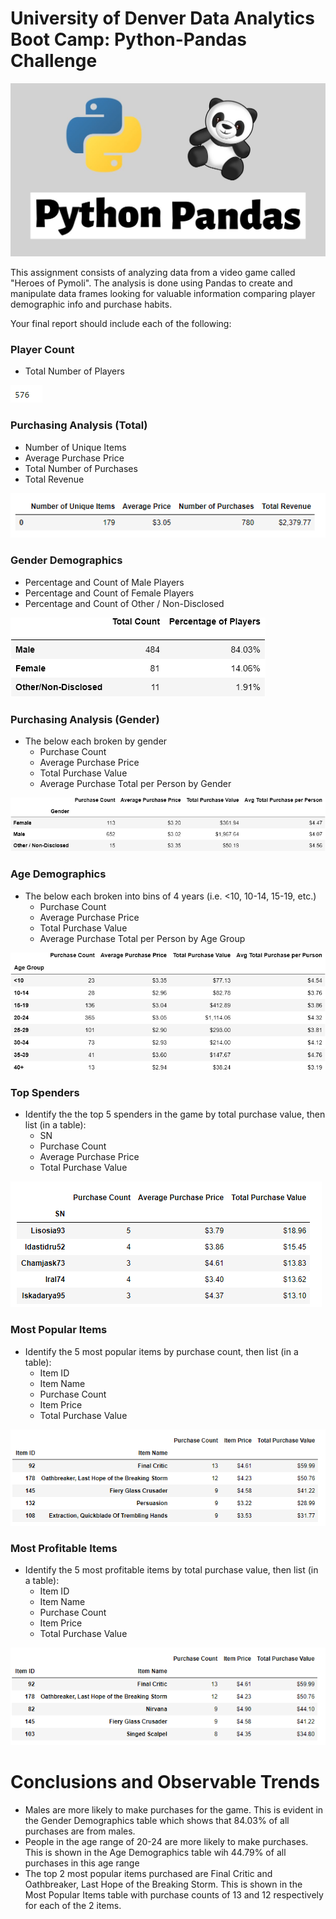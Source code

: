 # University of Denver Data Analytics Boot Camp: Python-Pandas Challenge

![Pandas](Image/pandas.png)


This assignment consists of analyzing data from a video game called "Heroes of Pymoli". The analysis is done using Pandas to create and manipulate data frames looking for valuable information comparing player demographic info and purchase habits.

Your final report should include each of the following:

### Player Count

* Total Number of Players

![Pandas](Image/playercount.png)
### Purchasing Analysis (Total)

* Number of Unique Items
* Average Purchase Price
* Total Number of Purchases
* Total Revenue

![Pandas](Image/purchasinganalysis.png)

### Gender Demographics

* Percentage and Count of Male Players
* Percentage and Count of Female Players
* Percentage and Count of Other / Non-Disclosed

![Pandas](Image/gender.png)

### Purchasing Analysis (Gender)

* The below each broken by gender
  * Purchase Count
  * Average Purchase Price
  * Total Purchase Value
  * Average Purchase Total per Person by Gender

 ![Pandas](Image/purchasegender.png) 

### Age Demographics

* The below each broken into bins of 4 years (i.e. &lt;10, 10-14, 15-19, etc.)
  * Purchase Count
  * Average Purchase Price
  * Total Purchase Value
  * Average Purchase Total per Person by Age Group

![Pandas](Image/purchaseage.png)  

### Top Spenders

* Identify the the top 5 spenders in the game by total purchase value, then list (in a table):
  * SN
  * Purchase Count
  * Average Purchase Price
  * Total Purchase Value

![Pandas](Image/topspenders.png)  

### Most Popular Items

* Identify the 5 most popular items by purchase count, then list (in a table):
  * Item ID
  * Item Name
  * Purchase Count
  * Item Price
  * Total Purchase Value

![Pandas](Image/popularitems.png) 

### Most Profitable Items

* Identify the 5 most profitable items by total purchase value, then list (in a table):
  * Item ID
  * Item Name
  * Purchase Count
  * Item Price
  * Total Purchase Value

 ![Pandas](Image/profitableitems.png) 

# Conclusions and Observable Trends 
  * Males are more likely to make purchases for the game. This is evident in the Gender Demographics table which shows that 84.03% of all purchases are from males.
  * People in the age range of 20-24 are more likely to make purchases. This is shown in the Age Demographics table wih 44.79% of all purchases in this age range
  * The top 2 most popular items purchased are Final Critic and Oathbreaker, Last Hope of the Breaking Storm. This is shown in the Most Popular Items table with purchase counts of 13 and 12 respectively for each of the 2 items.






